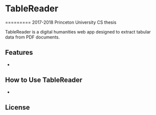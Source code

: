 # TableReader
=========
2017-2018 Princeton University CS thesis 

TableReader is a digital humanities web app designed to extract tabular data from PDF documents. 


Features 
---------
- 

How to Use TableReader
---------
- 


License
---------
